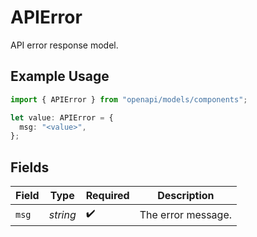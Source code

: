 # APIError

API error response model.

## Example Usage

```typescript
import { APIError } from "openapi/models/components";

let value: APIError = {
  msg: "<value>",
};
```

## Fields

| Field              | Type               | Required           | Description        |
| ------------------ | ------------------ | ------------------ | ------------------ |
| `msg`              | *string*           | :heavy_check_mark: | The error message. |